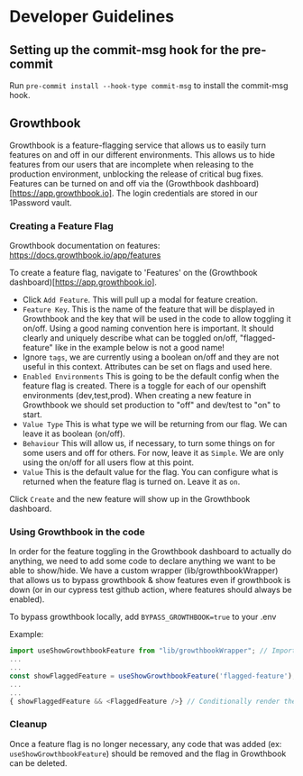 # Developer Guidelines

## Setting up the commit-msg hook for the pre-commit

Run `pre-commit install --hook-type commit-msg` to install the commit-msg hook.

## Growthbook

Growthbook is a feature-flagging service that allows us to easily turn features on and off in our different environments.
This allows us to hide features from our users that are incomplete when releasing to the production environment, unblocking
the release of critical bug fixes. Features can be turned on and off via the (Growthbook dashboard)[https://app.growthbook.io].
The login credentials are stored in our 1Password vault.

### Creating a Feature Flag

Growthbook documentation on features: https://docs.growthbook.io/app/features

To create a feature flag, navigate to 'Features' on the (Growthbook dashboard)[https://app.growthbook.io].

- Click `Add Feature`. This will pull up a modal for feature creation.
- `Feature Key`. This is the name of the feature that will be displayed in Growthbook and the key that will be used in the code to allow toggling it on/off. Using a good naming convention here is important. It should clearly and uniquely describe what can be toggled on/off, "flagged-feature" like in the example below is not a good name!
- Ignore `tags`, we are currently using a boolean on/off and they are not useful in this context. Attributes can be set on flags and used here.
- `Enabled Environments` This is going to be the default config when the feature flag is created. There is a toggle for each of our openshift environments (dev,test,prod). When creating a new feature in Growthbook we should set production to "off" and dev/test to "on" to start.
- `Value Type` This is what type we will be returning from our flag. We can leave it as boolean (on/off).
- `Behaviour` This will allow us, if necessary, to turn some things on for some users and off for others. For now, leave it as `Simple`. We are only using the on/off for all users flow at this point.
- `Value` This is the default value for the flag. You can configure what is returned when the feature flag is turned on. Leave it as `on`.

Click `Create` and the new feature will show up in the Growthbook dashboard.

### Using Growthbook in the code

In order for the feature toggling in the Growthbook dashboard to actually do anything, we need to add some code to declare anything we want to be able to show/hide. We have a custom wrapper (lib/growthbookWrapper) that allows us to bypass growthbook & show features even if growthbook is down (or in our cypress test github action, where features should always be enabled).

To bypass growthbook locally, add `BYPASS_GROWTHBOOK=true` to your .env

Example:

```typescript
import useShowGrowthbookFeature from "lib/growthbookWrapper"; // Import the growthbook wrapper function
...
...
const showFlaggedFeature = useShowGrowthbookFeature('flagged-feature'); // Set the boolean return value of our wrapper to a variable
...
...
{ showFlaggedFeature && <FlaggedFeature />} // Conditionally render the feature. You may also want to just return null for an entire component    depending on what is being turned off / on
```

### Cleanup

Once a feature flag is no longer necessary, any code that was added (ex: `useShowGrowthbookFeature`) should be removed and the flag in Growthbook can be deleted.
